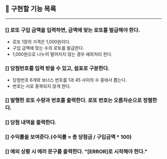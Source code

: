 ## 📝 구현할 기능 목록

---

### [] 로또 구입 금액을 입력하면, 금액에 맞는 로또를 발급해야 한다.<br>

- 로또 1장의 가격은 1,000원이다.
- 구입 금액에 맞는 수의 로또를 발급한다.
- 1,000원으로 나누어 떨어지지 않는 경우 예외처리 한다.

### [] 당첨번호를 입력 받을 수 있고, 쉼표로 구분한다.

- 당첨번호 6개와 보너스 번호를 1과 45 사이의 수 중에서 뽑는다.
- 번호는 서로 중복되지 않게 한다.

### [] 발행한 로또 수량과 번호를 출력한다. 로또 번호는 오름차순으로 정렬한다.

### [] 당첨 내역을 출력한다.

### [] 수익률을 보여준다.(수익률 = 총 당첨금 / 구입금액 \* 100)

### [] 예외 상황 시 에러 문구를 출력한다. "[ERROR]로 시작해야 한다."
